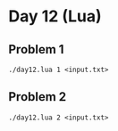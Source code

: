 # Day 12 (Lua)

## Problem 1

    ./day12.lua 1 <input.txt>

## Problem 2

    ./day12.lua 2 <input.txt>

